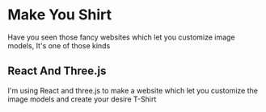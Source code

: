 # Make You Shirt

Have you seen those fancy websites which let you customize image models,
It's one of those kinds



## React And Three.js

I'm using React and three.js to make a website which let you customize the image models and create your desire T-Shirt
